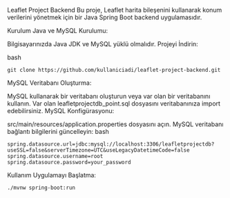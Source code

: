 Leaflet Project Backend
Bu proje, Leaflet harita bileşenini kullanarak konum verilerini yönetmek için bir Java Spring Boot backend uygulamasıdır.

Kurulum
Java ve MySQL Kurulumu:

Bilgisayarınızda Java JDK ve MySQL yüklü olmalıdır.
Projeyi İndirin:

bash
```
git clone https://github.com/kullaniciadi/leaflet-project-backend.git
```
MySQL Veritabanı Oluşturma:

MySQL kullanarak bir veritabanı oluşturun veya var olan bir veritabanını kullanın.
Var olan leafletprojectdb_point.sql dosyasını veritabanınıza import edebilirsiniz.
MySQL Konfigürasyonu:

src/main/resources/application.properties dosyasını açın.
MySQL veritabanı bağlantı bilgilerini güncelleyin:
bash
```
spring.datasource.url=jdbc:mysql://localhost:3306/leafletprojectdb?useSSL=false&serverTimezone=UTC&useLegacyDatetimeCode=false
spring.datasource.username=root
spring.datasource.password=your_password
```
Kullanım
Uygulamayı Başlatma:

```
./mvnw spring-boot:run
```
